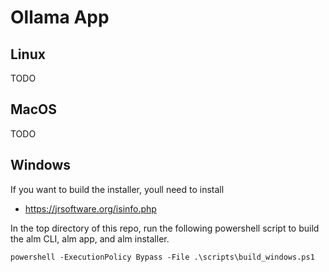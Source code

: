 # Ollama App

## Linux

TODO

## MacOS

TODO

## Windows

If you want to build the installer, youll need to install
- https://jrsoftware.org/isinfo.php


In the top directory of this repo, run the following powershell script
to build the alm CLI, alm app, and alm installer.

```
powershell -ExecutionPolicy Bypass -File .\scripts\build_windows.ps1
```
